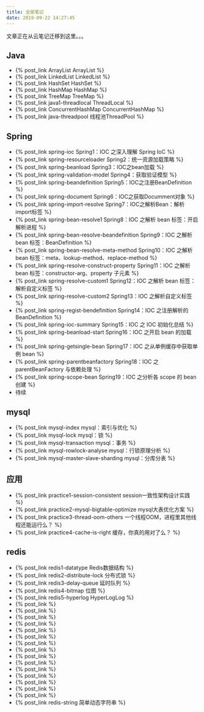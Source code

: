```yaml
---
title: 全部笔记
date: 2019-09-22 14:27:45
---
```


文章正在从云笔记迁移到这里。。。

## Java
+ {% post_link ArrayList ArrayList %}
+ {% post_link LinkedList LinkedList %}
+ {% post_link HashSet HashSet %}
+ {% post_link HashMap HashMap %}
+ {% post_link TreeMap TreeMap %}
+ {% post_link java1-threadlocal ThreadLocal %}
+ {% post_link ConcurrentHashMap ConcurrentHashMap %}
+ {% post_link java-threadpool 线程池ThreadPool %}

## Spring
+ {% post_link spring-ioc Spring1：IOC 之深入理解 Spring IoC %}
+ {% post_link spring-resourceloader Spring2：统一资源加载策略 %}
+ {% post_link spring-beanload Spring3：IOC之bean加载 %}
+ {% post_link spring-validation-model Spring4：获取验证模型 %}
+ {% post_link spring-beandefinition Spring5：IOC之注册BeanDefinition %}
+ {% post_link spring-document Spring6：IOC之获取Documment对象 %}
+ {% post_link spring-import-resolve Spring7：IOC之解析Bean：解析import标签 %}
+ {% post_link spring-bean-resolve1 Spring8：IOC 之解析 bean 标签：开启解析进程 %}
+ {% post_link spring-bean-resolve-beandefinition Spring9：IOC 之解析 bean 标签：BeanDefinition %}
+ {% post_link spring-bean-resolve-meta-method Spring10：IOC 之解析 bean 标签：meta、lookup-method、replace-method %}
+ {% post_link spring-resolve-construct-property Spring11：IOC 之解析 bean 标签：constructor-arg、property 子元素 %}
+ {% post_link spring-resolve-custom1 Spring12：IOC 之解析 bean 标签：解析自定义标签 %}
+ {% post_link spring-resolve-custom2 Spring13：IOC 之解析自定义标签 %}
+ {% post_link spring-regist-bendefinition Spring14：IOC 之注册解析的 BeanDefinition %}
+ {% post_link spring-ioc-summary Spring15：IOC 之 IOC 初始化总结 %}
+ {% post_link spring-beanload-start Spring16：IOC 之开启 bean 的加载 %}
+ {% post_link spring-getsingle-bean Spring17：IOC 之从单例缓存中获取单例 bean %}
+ {% post_link spring-parentbeanfactory Spring18：IOC 之parentBeanFactory 与依赖处理 %}
+ {% post_link spring-scope-bean Spring19：IOC 之分析各 scope 的 bean 创建 %}
+ 待续

## mysql
+ {% post_link mysql-index mysql：索引与优化 %}
+ {% post_link mysql-lock mysql：锁 %}
+ {% post_link mysql-transaction mysql：事务 %}
+ {% post_link mysql-rowlock-analyse mysql：行锁原理分析 %}
+ {% post_link mysql-master-slave-sharding mysql：分库分表 %}

## 应用
+ {% post_link practice1-session-consistent session一致性架构设计实践 %}
+ {% post_link practice2-mysql-bigtable-optimize mysql大表优化方案 %}
+ {% post_link practice3-thread-oom-others 一个线程OOM，进程里其他线程还能运行么？ %}
+ {% post_link practice4-cache-is-right 缓存，你真的用对了么？ %}


## redis
+ {% post_link redis1-datatype Redis数据结构 %}
+ {% post_link redis2-distribute-lock 分布式锁 %}
+ {% post_link redis3-delay-queue 延时队列 %}
+ {% post_link redis4-bitmap 位图 %}
+ {% post_link redis5-hyperlog HyperLogLog %}
+ {% post_link %}
+ {% post_link %}
+ {% post_link %}
+ {% post_link %}
+ {% post_link %}
+ {% post_link %}
+ {% post_link %}
+ {% post_link %}
+ {% post_link %}
+ {% post_link %}
+ {% post_link %}
+ {% post_link %}
+ {% post_link %}
+ {% post_link %}
+ {% post_link %}
+ {% post_link redis-string 简单动态字符串 %}


